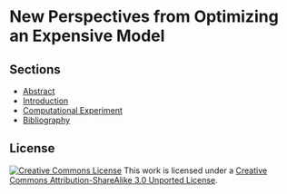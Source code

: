 New Perspectives from Optimizing an Expensive Model
===================================================

Sections
--------

-   [Abstract](draft.md#abstract)
-   [Introduction](draft.md#Introduction)
-   [Computational Experiment](draft.md#computational-experiment)
-   [Bibliography](draft.md#bibliography)

License
-------

[![Creative Commons License](http://i.creativecommons.org/l/by-sa/3.0/88x31.png)](http://creativecommons.org/licenses/by-sa/3.0/deed.en_US)
This work is licensed under a [Creative Commons Attribution-ShareAlike 3.0 Unported License](http://creativecommons.org/licenses/by-sa/3.0/deed.en_US).
